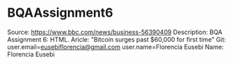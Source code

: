 # BQAAssignment6
Source: https://www.bbc.com/news/business-56390409
Description: BQA Assignment 6: HTML. Aricle: "Bitcoin surges past $60,000 for first time"
Git: user.email=eusebiflorencia@gmail.com
     user.name=Florencia Eusebi
Name: Florencia Eusebi